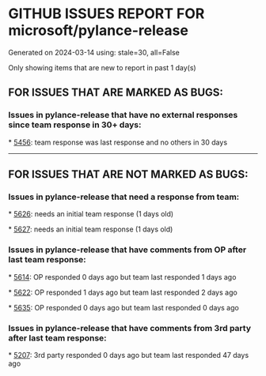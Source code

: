 
# GITHUB ISSUES REPORT FOR microsoft/pylance-release


Generated on 2024-03-14 using: stale=30, all=False


Only showing items that are new to report in past 1 day(s)


## FOR ISSUES THAT ARE MARKED AS BUGS:


### Issues in pylance-release that have no external responses since team response in 30+ days:


\* [5456](https://github.com/microsoft/pylance-release/issues/5456 "Incorrect function argument indentation"): team response was last response and no others in 30 days

---

## FOR ISSUES THAT ARE NOT MARKED AS BUGS:


### Issues in pylance-release that need a response from team:


\* [5626](https://github.com/microsoft/pylance-release/issues/5626 "Consuming all cpu resources"): needs an initial team response (1 days old)

\* [5627](https://github.com/microsoft/pylance-release/issues/5627 "Function parameter not showing definition on hover for class"): needs an initial team response (1 days old)

### Issues in pylance-release that have comments from OP after last team response:


\* [5614](https://github.com/microsoft/pylance-release/issues/5614 "Pylance using a lot of memory"): OP responded 0 days ago but team last responded 1 days ago

\* [5622](https://github.com/microsoft/pylance-release/issues/5622 "import unsuccessful"): OP responded 1 days ago but team last responded 2 days ago

\* [5635](https://github.com/microsoft/pylance-release/issues/5635 "Pylance extension changes how newlines are formatted"): OP responded 0 days ago but team last responded 0 days ago

### Issues in pylance-release that have comments from 3rd party after last team response:


\* [5207](https://github.com/microsoft/pylance-release/issues/5207 "Allow specifying Pyright "): 3rd party responded 0 days ago but team last responded 47 days ago
